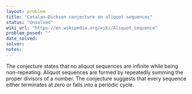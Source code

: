 ```yaml
---
layout: problem
title: "Catalan–Dickson conjecture on aliquot sequences"
status: "Unsolved"
wiki_url: "https://en.wikipedia.org/wiki/Aliquot_sequence"
problem_posed: ""
date_solved:
solver:
notes:
---
```

The conjecture states that no aliquot sequences are infinite while being non-repeating. Aliquot sequences are formed by repeatedly summing the proper divisors of a number. The conjecture suggests that every sequence either terminates at zero or falls into a periodic cycle.